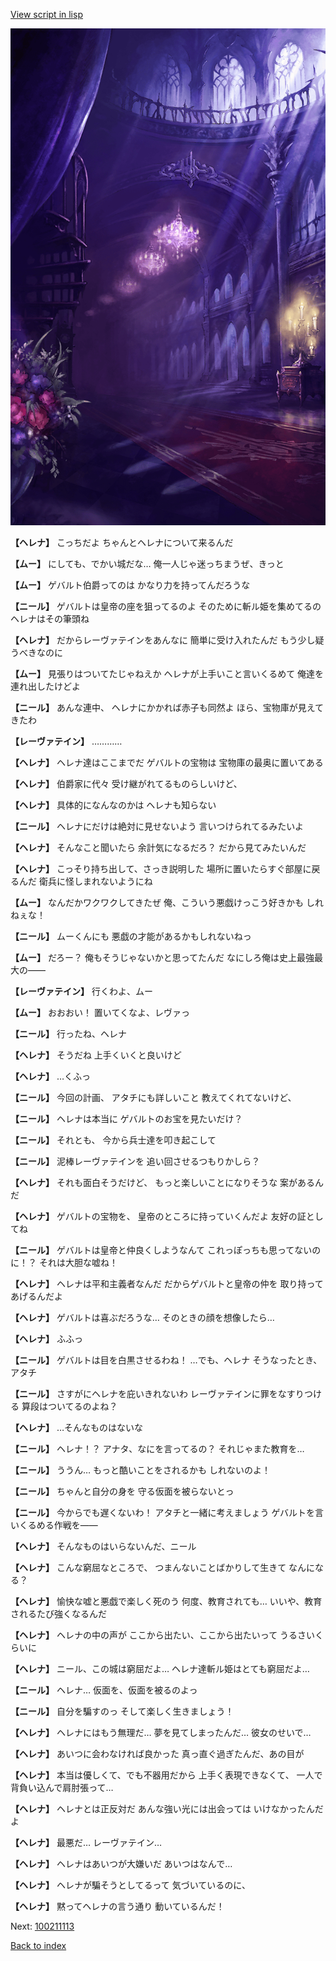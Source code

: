 [View script in lisp](../scripts/100211101.txt)

![300_devil_room.png](../images/backgrounds/300_devil_room.png)

**【ヘレナ】**
こっちだよ
ちゃんとヘレナについて来るんだ

**【ムー】**
にしても、でかい城だな…
俺一人じゃ迷っちまうぜ、きっと

**【ムー】**
ゲバルト伯爵ってのは
かなり力を持ってんだろうな

**【ニール】**
ゲバルトは皇帝の座を狙ってるのよ
そのために斬ル姫を集めてるの
ヘレナはその筆頭ね

**【ヘレナ】**
だからレーヴァテインをあんなに
簡単に受け入れたんだ
もう少し疑うべきなのに

**【ムー】**
見張りはついてたじゃねえか
ヘレナが上手いこと言いくるめて
俺達を連れ出したけどよ

**【ニール】**
あんな連中、
ヘレナにかかれば赤子も同然よ
ほら、宝物庫が見えてきたわ

**【レーヴァテイン】**
…………

**【ヘレナ】**
ヘレナ達はここまでだ
ゲバルトの宝物は
宝物庫の最奥に置いてある

**【ヘレナ】**
伯爵家に代々
受け継がれてるものらしいけど、

**【ヘレナ】**
具体的になんなのかは
ヘレナも知らない

**【ニール】**
ヘレナにだけは絶対に見せないよう
言いつけられてるみたいよ

**【ヘレナ】**
そんなこと聞いたら
余計気になるだろ？
だから見てみたいんだ

**【ヘレナ】**
こっそり持ち出して、さっき説明した
場所に置いたらすぐ部屋に戻るんだ
衛兵に怪しまれないようにね

**【ムー】**
なんだかワクワクしてきたぜ
俺、こういう悪戯けっこう好きかも
しれねぇな！

**【ニール】**
ムーくんにも
悪戯の才能があるかもしれないねっ

**【ムー】**
だろー？
俺もそうじゃないかと思ってたんだ
なにしろ俺は史上最強最大の――

**【レーヴァテイン】**
行くわよ、ムー

**【ムー】**
おおおい！
置いてくなよ、レヴァっ

**【ニール】**
行ったね、ヘレナ

**【ヘレナ】**
そうだね
上手くいくと良いけど

**【ヘレナ】**
…くふっ

**【ニール】**
今回の計画、
アタチにも詳しいこと
教えてくれてないけど、

**【ニール】**
ヘレナは本当に
ゲバルトのお宝を見たいだけ？

**【ニール】**
それとも、
今から兵士達を叩き起こして

**【ニール】**
泥棒レーヴァテインを
追い回させるつもりかしら？

**【ヘレナ】**
それも面白そうだけど、
もっと楽しいことになりそうな
案があるんだ

**【ヘレナ】**
ゲバルトの宝物を、
皇帝のところに持っていくんだよ
友好の証としてね

**【ニール】**
ゲバルトは皇帝と仲良くしようなんて
これっぽっちも思ってないのに！？
それは大胆な嘘ね！

**【ヘレナ】**
ヘレナは平和主義者なんだ
だからゲバルトと皇帝の仲を
取り持ってあげるんだよ

**【ヘレナ】**
ゲバルトは喜ぶだろうな…
そのときの顔を想像したら…

**【ヘレナ】**
ふふっ

**【ニール】**
ゲバルトは目を白黒させるわね！
…でも、ヘレナ
そうなったとき、アタチ

**【ニール】**
さすがにヘレナを庇いきれないわ
レーヴァテインに罪をなすりつける
算段はついてるのよね？

**【ヘレナ】**
…そんなものはないな

**【ニール】**
ヘレナ！？
アナタ、なにを言ってるの？
それじゃまた教育を…

**【ニール】**
ううん…
もっと酷いことをされるかも
しれないのよ！

**【ニール】**
ちゃんと自分の身を
守る仮面を被らないとっ

**【ニール】**
今からでも遅くないわ！
アタチと一緒に考えましょう
ゲバルトを言いくるめる作戦を――

**【ヘレナ】**
そんなものはいらないんだ、ニール

**【ヘレナ】**
こんな窮屈なところで、
つまんないことばかりして生きて
なんになる？

**【ヘレナ】**
愉快な嘘と悪戯で楽しく死のう
何度、教育されても…
いいや、教育されるたび強くなるんだ

**【ヘレナ】**
ヘレナの中の声が
ここから出たい、ここから出たいって
うるさいくらいに

**【ヘレナ】**
ニール、この城は窮屈だよ…
ヘレナ達斬ル姫はとても窮屈だよ…

**【ニール】**
ヘレナ…
仮面を、仮面を被るのよっ

**【ニール】**
自分を騙すのっ
そして楽しく生きましょう！

**【ヘレナ】**
ヘレナにはもう無理だ…
夢を見てしまったんだ…
彼女のせいで…

**【ヘレナ】**
あいつに会わなければ良かった
真っ直ぐ過ぎたんだ、あの目が

**【ヘレナ】**
本当は優しくて、でも不器用だから
上手く表現できなくて、
一人で背負い込んで肩肘張って…

**【ヘレナ】**
ヘレナとは正反対だ
あんな強い光には出会っては
いけなかったんだよ

**【ヘレナ】**
最悪だ…
レーヴァテイン…

**【ヘレナ】**
ヘレナはあいつが大嫌いだ
あいつはなんで…

**【ヘレナ】**
ヘレナが騙そうとしてるって
気づいているのに、

**【ヘレナ】**
黙ってヘレナの言う通り
動いているんだ！

Next: [100211113](100211113.md)

[Back to index](index.md)
